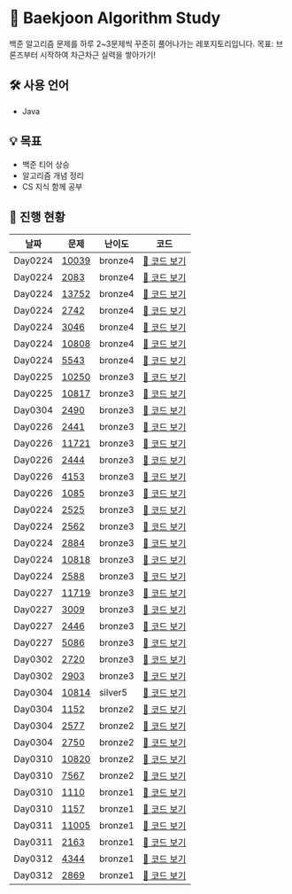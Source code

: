 # 🚀 Baekjoon Algorithm Study
백준 알고리즘 문제를 하루 2~3문제씩 꾸준히 풀어나가는 레포지토리입니다.
목표: 브론즈부터 시작하여 차근차근 실력을 쌓아가기!

## 🛠 사용 언어  
- Java  

## 💡 목표  
- 백준 티어 상승  
- 알고리즘 개념 정리  
- CS 지식 함께 공부  

## 📌 진행 현황
| 날짜 | 문제 | 난이도 | 코드 |
|------|------|-------|------|
| Day0224 | [10039](https://www.acmicpc.net/problem/10039) | bronze4 | [🔗 코드 보기](bronze4/Day0224/BOJ10039.java) |
| Day0224 | [2083](https://www.acmicpc.net/problem/2083) | bronze4 | [🔗 코드 보기](bronze4/Day0224/BOJ2083.java) |
| Day0224 | [13752](https://www.acmicpc.net/problem/13752) | bronze4 | [🔗 코드 보기](bronze4/Day0224/BOJ13752.java) |
| Day0224 | [2742](https://www.acmicpc.net/problem/2742) | bronze4 | [🔗 코드 보기](bronze4/Day0224/BOJ2742.java) |
| Day0224 | [3046](https://www.acmicpc.net/problem/3046) | bronze4 | [🔗 코드 보기](bronze4/Day0224/BOJ3046.java) |
| Day0224 | [10808](https://www.acmicpc.net/problem/10808) | bronze4 | [🔗 코드 보기](bronze4/Day0224/BOJ10808.java) |
| Day0224 | [5543](https://www.acmicpc.net/problem/5543) | bronze4 | [🔗 코드 보기](bronze4/Day0224/BOJ5543.java) |
| Day0225 | [10250](https://www.acmicpc.net/problem/10250) | bronze3 | [🔗 코드 보기](bronze3/Day0225/BOJ10250.java) |
| Day0225 | [10817](https://www.acmicpc.net/problem/10817) | bronze3 | [🔗 코드 보기](bronze3/Day0225/BOJ10817.java) |
| Day0304 | [2490](https://www.acmicpc.net/problem/2490) | bronze3 | [🔗 코드 보기](bronze3/Day0304/BOJ2490.java) |
| Day0226 | [2441](https://www.acmicpc.net/problem/2441) | bronze3 | [🔗 코드 보기](bronze3/Day0226/BOJ2441.java) |
| Day0226 | [11721](https://www.acmicpc.net/problem/11721) | bronze3 | [🔗 코드 보기](bronze3/Day0226/BOJ11721.java) |
| Day0226 | [2444](https://www.acmicpc.net/problem/2444) | bronze3 | [🔗 코드 보기](bronze3/Day0226/BOJ2444.java) |
| Day0226 | [4153](https://www.acmicpc.net/problem/4153) | bronze3 | [🔗 코드 보기](bronze3/Day0226/BOJ4153.java) |
| Day0226 | [1085](https://www.acmicpc.net/problem/1085) | bronze3 | [🔗 코드 보기](bronze3/Day0226/BOJ1085.java) |
| Day0224 | [2525](https://www.acmicpc.net/problem/2525) | bronze3 | [🔗 코드 보기](bronze3/Day0224/BOJ2525.java) |
| Day0224 | [2562](https://www.acmicpc.net/problem/2562) | bronze3 | [🔗 코드 보기](bronze3/Day0224/BOJ2562.java) |
| Day0224 | [2884](https://www.acmicpc.net/problem/2884) | bronze3 | [🔗 코드 보기](bronze3/Day0224/BOJ2884.java) |
| Day0224 | [10818](https://www.acmicpc.net/problem/10818) | bronze3 | [🔗 코드 보기](bronze3/Day0224/BOJ10818.java) |
| Day0224 | [2588](https://www.acmicpc.net/problem/2588) | bronze3 | [🔗 코드 보기](bronze3/Day0224/BOJ2588.java) |
| Day0227 | [11719](https://www.acmicpc.net/problem/11719) | bronze3 | [🔗 코드 보기](bronze3/Day0227/BOJ11719.java) |
| Day0227 | [3009](https://www.acmicpc.net/problem/3009) | bronze3 | [🔗 코드 보기](bronze3/Day0227/BOJ3009.java) |
| Day0227 | [2446](https://www.acmicpc.net/problem/2446) | bronze3 | [🔗 코드 보기](bronze3/Day0227/BOJ2446.java) |
| Day0227 | [5086](https://www.acmicpc.net/problem/5086) | bronze3 | [🔗 코드 보기](bronze3/Day0227/BOJ5086.java) |
| Day0302 | [2720](https://www.acmicpc.net/problem/2720) | bronze3 | [🔗 코드 보기](bronze3/Day0302/BOJ2720.java) |
| Day0302 | [2903](https://www.acmicpc.net/problem/2903) | bronze3 | [🔗 코드 보기](bronze3/Day0302/BOJ2903.java) |
| Day0304 | [10814](https://www.acmicpc.net/problem/10814) | silver5 | [🔗 코드 보기](silver5/Day0304/BOJ10814.java) |
| Day0304 | [1152](https://www.acmicpc.net/problem/1152) | bronze2 | [🔗 코드 보기](bronze2/Day0304/BOJ1152.java) |
| Day0304 | [2577](https://www.acmicpc.net/problem/2577) | bronze2 | [🔗 코드 보기](bronze2/Day0304/BOJ2577.java) |
| Day0304 | [2750](https://www.acmicpc.net/problem/2750) | bronze2 | [🔗 코드 보기](bronze2/Day0304/BOJ2750.java) |
| Day0310 | [10820](https://www.acmicpc.net/problem/10820) | bronze2 | [🔗 코드 보기](bronze2/Day0310/BOJ10820.java) |
| Day0310 | [7567](https://www.acmicpc.net/problem/7567) | bronze2 | [🔗 코드 보기](bronze2/Day0310/BOJ7567.java) |
| Day0310 | [1110](https://www.acmicpc.net/problem/1110) | bronze1 | [🔗 코드 보기](bronze1/Day0310/BOJ1110.java) |
| Day0310 | [1157](https://www.acmicpc.net/problem/1157) | bronze1 | [🔗 코드 보기](bronze1/Day0310/BOJ1157.java) |
| Day0311 | [11005](https://www.acmicpc.net/problem/11005) | bronze1 | [🔗 코드 보기](bronze1/Day0311/BOJ11005.java) |
| Day0311 | [2163](https://www.acmicpc.net/problem/2163) | bronze1 | [🔗 코드 보기](bronze1/Day0311/BOJ2163.java) |
| Day0312 | [4344](https://www.acmicpc.net/problem/4344) | bronze1 | [🔗 코드 보기](bronze1/Day0312/BOJ4344.java) |
| Day0312 | [2869](https://www.acmicpc.net/problem/2869) | bronze1 | [🔗 코드 보기](bronze1/Day0312/BOJ2869.java) |
